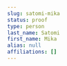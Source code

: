 ```yaml
---
slug: satomi-mika
status: proof
type: person
last_name: Satomi
first_name: Mika
alias: null
affiliations: []
---
```


